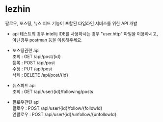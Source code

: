# lezhin
팔로우, 포스팅, 뉴스 피드 기능이 포함된 타임라인 서비스를 위한 API 개발<br>

* api 테스트의 경우 intellij IDE를 사용하시는 경우 "user.http" 파일을 이용하시고, 아닌경우 postman 등을 이용해주세요.<br>

- 포스팅관련 api<br>
  조회 : GET /api/post/{id}<br>
  등록 : POST /api/post<br>
  수정 : PUT /api/post<br>
  삭제 : DELETE /api/post/{id}<br>
  
- 뉴스피드 api<br>
  조회 : GET /api/user/{id}/following/posts<br>
  
- 팔로우관련 api<br>
  팔로우 : POST /api/user/{id}/follow/{followId}<br>
  언팔로우 : POST /api/user/{id}/unfollow/{unfollowId}<br>
